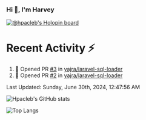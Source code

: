 ### Hi 👋, I'm Harvey

[![@hpacleb's Holopin board](https://holopin.me/hpacleb)](https://holopin.io/@hpacleb)
# Recent Activity :zap:

<!--RECENT_ACTIVITY:start-->
1. 💪 Opened PR [#3](https://github.com/yajra/laravel-sql-loader/pull/3) in [yajra/laravel-sql-loader](https://github.com/yajra/laravel-sql-loader)<br>
2. 💪 Opened PR [#2](https://github.com/yajra/laravel-sql-loader/pull/2) in [yajra/laravel-sql-loader](https://github.com/yajra/laravel-sql-loader)<br>
<!--RECENT_ACTIVITY:end-->

<!--RECENT_ACTIVITY:last_update-->
Last Updated: Sunday, June 30th, 2024, 12:47:56 AM
<!--RECENT_ACTIVITY:last_update_end-->

![Hpacleb's GitHub stats](https://github-readme-stats-git-masterrstaa-rickstaa.vercel.app/api?username=hpacleb&show_icons=true&theme=radical&include_all_commits=true&layout=compact)

![Top Langs](https://github-readme-stats-git-masterrstaa-rickstaa.vercel.app/api/top-langs/?username=hpacleb&layout=compact&theme=radical&langs_count=8)
